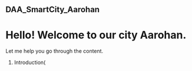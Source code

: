 ## DAA_SmartCity_Aarohan

# Hello! Welcome to our city Aarohan.

Let me help you go through the content.
1. Introduction(


